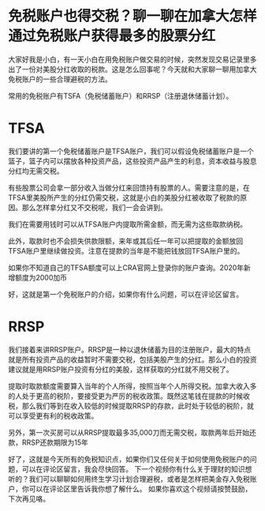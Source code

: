 # 免税账户也得交税？聊一聊在加拿大怎样通过免税账户获得最多的股票分红
大家好我是小白，有一天小白在用免税账户做交易的时候，突然发现交易记录里多出了一份对美股分红收取的税款。这是怎么回事呢？今天就和大家聊一聊用加拿大免税账户的一些合理避税的方法。

常用的免税账户有TSFA（免税储蓄账户）和RRSP（注册退休储蓄计划）。

# TFSA
我们要讲的第一个免税储蓄账户是TFSA账户，我们可以假设免税储蓄账户是一个篮子，篮子内可以摆放各种投资产品，这些投资产品产生的利息，资本收益与股息分红均无需交税。

有些股票公司会拿一部分收入当做分红来回馈持有股票的人。需要注意的是，在TFSA里美股所产生的分红仍需交税，这就是小白的美股分红被收取了税款的原因。那么怎样拿分红又不交税呢，我们一会会讲到。

我们在需要用钱时可以从TFSA账户内提取所需金额，而无需为这些取款纳税。

此外，取款时也不会损失供款限额，来年或其后任一年可以把提取的金额放回TFSA账户里继续做投资。注意在提款的当年是不能把钱放回TFSA账户里的。

如果你不知道自己的TFSA额度可以上CRA官网上登录你的账户查询。2020年新增额度为2000加币

好，这就是第一个免税账户的介绍，如果你有什么问题，可以在评论区留言。

# RRSP
我们接着来讲RRSP账户。RRSP是一种以退休储蓄为目的注册账户，最大的特点就是所有投资产品的收益暂时不需要交税，包括美股产生的分红。那么小白的投资建议就是用RRSP账户投资有分红的美股，这样获取的分红就不用交税了。

提取时取款额度需要算入当年的个人所得，按照当年个人所得交税。加拿大收入多的人处于更高的税阶，要接受更为严厉的税收政策。既然这笔钱在提款的时候收税，那么我们等到在收入较低的时候提取RRSP的存款，此时处于较低的税阶，就可以享受更有利的税收政策。

另外，第一次买房可以从RRSP提取最多35,000刀而无需交税，取款两年后开始还款，RRSP还款期限为15年


好了，这就是今天所有的免税知识点，如果你们又任何关于如何使用免税账户的问题，可以在评论区留言，我会尽快回答。
下一个视频你有什么关于理财的知识想听的？我们可以聊聊如何用终生学习计划合理避税，或者是怎样把美金存入免税账户，你可以在评论区里告诉我你想了解什么。
如果你喜欢这个视频请按赞鼓励，下次再见咯。
